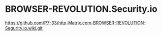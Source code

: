 # BROWSER-REVOLUTION.Security.io

https://github.com/P7-33/http-Matrix.com-BROWSER-REVOLUTION-Segurity.io.wiki.git
